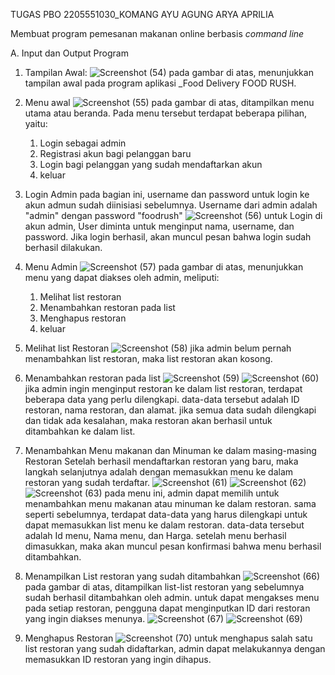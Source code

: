 TUGAS PBO 2205551030_KOMANG AYU AGUNG ARYA APRILIA

Membuat program pemesanan makanan online berbasis _command line_


A. Input dan Output Program

1. Tampilan Awal:
![Screenshot (54)](https://user-images.githubusercontent.com/114905113/232792928-16aa6532-83fb-45e3-9542-2ceccf3c8207.png)
pada gambar di atas, menunjukkan tampilan awal pada program aplikasi _Food Delivery FOOD RUSH.

2. Menu awal
![Screenshot (55)](https://user-images.githubusercontent.com/114905113/232793342-2dddc806-1be5-4d3e-8a58-5a33ee0980ef.png)
pada gambar di atas, ditampilkan menu utama atau beranda. Pada menu tersebut terdapat beberapa pilihan, yaitu:
    1. Login sebagai admin
    2. Registrasi akun bagi pelanggan baru
    3. Login bagi pelanggan yang sudah mendaftarkan akun
    4. keluar
 
 3. Login Admin
 pada bagian ini, username dan password untuk login ke akun admun sudah diinisiasi sebelumnya. Username dari admin adalah "admin" dengan password "foodrush"
 ![Screenshot (56)](https://user-images.githubusercontent.com/114905113/232793907-04eed8cf-e459-4f84-9e39-9c5054f0e880.png)
untuk Login di akun admin, User diminta untuk menginput nama, username, dan password. Jika login berhasil, akan muncul pesan bahwa login sudah berhasil dilakukan.

4. Menu Admin
![Screenshot (57)](https://user-images.githubusercontent.com/114905113/232794321-26c3a52a-83b6-4d42-a475-63874f8728b9.png)
pada gambar di atas, menunjukkan menu yang dapat diakses oleh admin, meliputi:
    1. Melihat list restoran
    2. Menambahkan restoran pada list
    3. Menghapus restoran
    4. keluar

5. Melihat list Restoran
![Screenshot (58)](https://user-images.githubusercontent.com/114905113/232794871-0552503b-8e01-4686-9594-7a8a9bc3029a.png)
jika admin belum pernah menambahkan list restoran, maka list restoran akan kosong.

6. Menambahkan restoran pada list
![Screenshot (59)](https://user-images.githubusercontent.com/114905113/232795133-eded4199-ceeb-40e7-8c01-d3d56ac68832.png)
![Screenshot (60)](https://user-images.githubusercontent.com/114905113/232795232-b57f848b-3752-4274-af1a-e9a4486e655e.png)
jika admin ingin menginput restoran ke dalam list restoran, terdapat beberapa data yang perlu dilengkapi. data-data tersebut adalah ID restoran, nama restoran, dan alamat. jika semua data sudah dilengkapi dan tidak ada kesalahan, maka restoran akan berhasil untuk ditambahkan ke dalam list.

7. Menambahkan Menu makanan dan Minuman ke dalam masing-masing Restoran
Setelah berhasil mendaftarkan restoran yang baru, maka langkah selanjutnya adalah dengan memasukkan menu ke dalam restoran yang sudah terdaftar. 
![Screenshot (61)](https://user-images.githubusercontent.com/114905113/232796112-1f6c1d19-331f-4885-aed1-99dfd10c3941.png)
![Screenshot (62)](https://user-images.githubusercontent.com/114905113/232796132-d9f16b78-a0e4-41a8-a2e7-8a0df1f9af13.png)
![Screenshot (63)](https://user-images.githubusercontent.com/114905113/232796196-8e1d5226-4fc8-4d7a-9481-40d6df9d456d.png)
pada menu ini, admin dapat memilih untuk menambahkan menu makanan atau minuman ke dalam restoran. sama seperti sebelumnya, terdapat data-data yang harus dilengkapi untuk dapat memasukkan list menu ke dalam restoran. data-data tersebut adalah Id menu, Nama menu, dan Harga. setelah menu berhasil dimasukkan, maka akan muncul pesan konfirmasi bahwa menu berhasil ditambahkan.

8. Menampilkan List restoran yang sudah ditambahkan
![Screenshot (66)](https://user-images.githubusercontent.com/114905113/232796847-f0d09152-9846-4efc-8f78-5fee6277d99a.png)
pada gambar di atas, ditampilkan list-list restoran yang sebelumnya sudah berhasil ditambahkan oleh admin. untuk dapat mengakses menu pada setiap restoran, pengguna dapat menginputkan ID dari restoran yang ingin diakses menunya.
![Screenshot (67)](https://user-images.githubusercontent.com/114905113/232797157-2340c985-e1f9-46ec-9380-b9482dfa8677.png)
![Screenshot (69)](https://user-images.githubusercontent.com/114905113/232797212-6e0a0b3e-5d78-4f26-aea8-399435311ccc.png)

9. Menghapus Restoran
![Screenshot (70)](https://user-images.githubusercontent.com/114905113/232797434-c28e8a17-9e93-4e77-847d-477647e9bcf0.png)
untuk menghapus salah satu list restoran yang sudah didaftarkan, admin dapat melakukannya dengan memasukkan ID restoran yang ingin dihapus.





